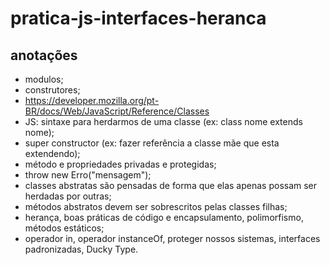 # pratica-js-interfaces-heranca

## anotações

- modulos;
- construtores;
- https://developer.mozilla.org/pt-BR/docs/Web/JavaScript/Reference/Classes
- JS: sintaxe para herdarmos de uma classe (ex: class nome extends nome);
- super constructor (ex: fazer referência a classe mãe que esta extendendo);
- método e propriedades privadas e protegidas;
- throw new Erro("mensagem"); 
- classes abstratas são pensadas de forma que elas apenas possam ser herdadas por outras;
- métodos abstratos devem ser sobrescritos pelas classes filhas; 
- herança, boas práticas de código e encapsulamento, polimorfismo, métodos estáticos;
- operador in, operador instanceOf, proteger nossos sistemas, interfaces padronizadas, Ducky Type.